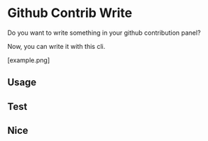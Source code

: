 # Github Contrib Write

Do you want to write something in your github contribution panel?

Now, you can write it with this cli.

[example.png]

## Usage

## Test

## Nice